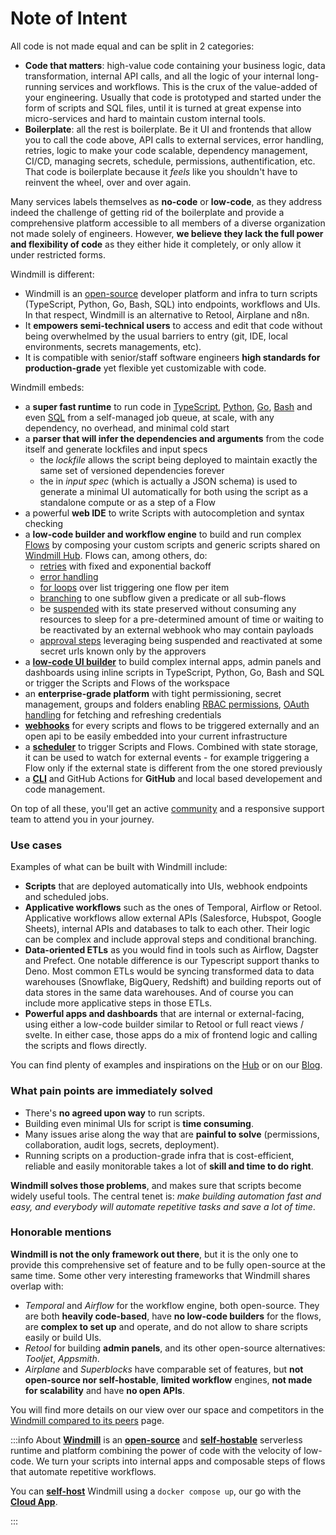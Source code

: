 # Note of Intent

All code is not made equal and can be split in 2 categories:

- **Code that matters**: high-value code containing your business logic, data
  transformation, internal API calls, and all the logic of your internal
  long-running services and workflows. This is the crux of the value-added of
  your engineering. Usually that code is prototyped and started under the form
  of scripts and SQL files, until it is turned at great expense into
  micro-services and hard to maintain custom internal tools.
- **Boilerplate**: all the rest is boilerplate. Be it UI and frontends that
  allow you to call the code above, API calls to external services, error
  handling, retries, logic to make your code scalable, dependency management,
  CI/CD, managing secrets, schedule, permissions, authentification, etc. That
  code is boilerplate because it _feels_ like you shouldn't have to reinvent the
  wheel, over and over again.

Many services labels themselves as **no-code** or **low-code**, as they address
indeed the challenge of getting rid of the boilerplate and provide a
comprehensive platform accessible to all members of a diverse organization not
made solely of engineers. However, **we believe they lack the full power and
flexibility of code** as they either hide it completely, or only allow it under
restricted forms.

Windmill is different:

- Windmill is an [open-source](https://github.com/windmill-labs/windmill) developer platform and infra to turn scripts (TypeScript, Python, Go, Bash, SQL) into endpoints, workflows and UIs. In that respect, Windmill is an alternative to Retool, Airplane and n8n.
- It **empowers semi-technical users** to access and edit that code without
  being overwhelmed by the usual barriers to entry (git, IDE, local
  environments, secrets managements, etc).
- It is compatible with senior/staff software engineers **high standards for
  production-grade** yet flexible yet customizable with code.

Windmill embeds:

- a **super fast runtime** to run code in
  [TypeScript](../../getting_started/0_scripts_quickstart/1_typescript_quickstart/index.mdx),
  [Python](../../getting_started/0_scripts_quickstart/2_python_quickstart/index.mdx),
  [Go](../../getting_started/0_scripts_quickstart/3_go_quickstart/index.mdx),
  [Bash](../../getting_started/0_scripts_quickstart/4_bash_quickstart/index.mdx) and
  even [SQL](../../getting_started/0_scripts_quickstart/5_sql_quickstart/index.mdx)
  from a self-managed job queue, at scale, with any dependency, no overhead, and
  minimal cold start
- a **parser that will infer the dependencies and arguments** from the code
  itself and generate lockfiles and input specs
  - the _lockfile_ allows the script being deployed to maintain exactly the same
    set of versioned dependencies forever
  - the in _input spec_ (which is actually a JSON schema) is used to generate a
    minimal UI automatically for both using the script as a standalone compute
    or as a step of a Flow
- a powerful **web IDE** to write Scripts with autocompletion and syntax
  checking
- a **low-code builder and workflow engine** to build and run complex
  [Flows](../../getting_started/6_flows_quickstart/index.mdx) by composing your
  custom scripts and generic scripts shared on
  [Windmill Hub](https://hub.windmill.dev). Flows can, among others, do:
  - [retries](../../flows/14_retries.md) with fixed and exponential backoff
  - [error handling](../../flows/8_error_handling.mdx)
  - [for loops](../../flows/12_flow_loops.md) over list triggering one flow per item
  - [branching](../../flows/13_flow_branches.md) to one subflow given a predicate or all sub-flows
  - be [suspended](../../flows/15_sleep.md) with its state preserved without consuming any resources to
    sleep for a pre-determined amount of time or waiting to be reactivated by an
    external webhook who may contain payloads
  - [approval steps](../../flows/11_flow_approval.mdx) leveraging being suspended and reactivated at some secret
    urls known only by the approvers
- a **[low-code UI builder](../../getting_started/7_apps_quickstart/index.mdx)** to build
  complex internal apps, admin panels and dashboards using inline scripts in TypeScript,
  Python, Go, Bash and SQL or trigger the Scripts and Flows of the workspace
- an **enterprise-grade platform** with tight permissioning, secret management,
  groups and folders enabling
  [RBAC permissions](../../core_concepts/16_roles_and_permissions/index.mdx),
  [OAuth handling](../2_setup_oauth/index.mdx) for fetching and
  refreshing credentials
- **[webhooks](../../core_concepts/4_webhooks/index.md)** for every scripts and flows to
  be triggered externally and an open api to be easily embedded into your
  current infrastructure
- a **[scheduler](../../core_concepts/1_scheduling/index.md)** to trigger Scripts and
  Flows. Combined with state storage, it can be used to watch for external
  events - for example triggering a Flow only if the external state is different
  from the one stored previously
- a **[CLI](../../advanced/3_cli/index.mdx)** and GitHub Actions for **GitHub** and local
  based developement and code management.

On top of all these, you'll get an active [community](https://discord.com/invite/V7PM2YHsPB) and a responsive support
team to attend you in your journey.

### Use cases

Examples of what can be built with Windmill include:

- **Scripts** that are deployed automatically into UIs, webhook endpoints and scheduled jobs.
- **Applicative workflows** such as the ones of Temporal, Airflow or Retool. Applicative workflows allow external APIs (Salesforce, Hubspot, Google Sheets), internal APIs and databases to talk to each other. Their logic can be complex and include approval steps and conditional branching.
- **Data-oriented ETLs** as you would find in tools such as Airflow, Dagster and Prefect. One notable difference is our Typescript support thanks to Deno. Most common ETLs would be syncing transformed data to data warehouses (Snowflake, BigQuery, Redshift) and building reports out of data stores in the same data warehouses. And of course you can include more applicative steps in those ETLs.
- **Powerful apps and dashboards** that are internal or external-facing, using either a low-code builder similar to Retool or full react views / svelte. In either case, those apps do a mix of frontend logic and calling the scripts and flows directly.

You can find plenty of examples and inspirations on the
[Hub](https://hub.windmill.dev) or on our [Blog](/blog).

### What pain points are immediately solved

- There's **no agreed upon way** to run scripts.
- Building even minimal UIs for script is **time consuming**.
- Many issues arise along the way that are **painful to solve** (permissions,
  collaboration, audit logs, secrets, deployment).
- Running scripts on a production-grade infra that is cost-efficient, reliable
  and easily monitorable takes a lot of **skill and time to do right**.

**Windmill solves those problems**, and makes sure that scripts become widely
useful tools. The central tenet is: _make building automation fast and easy, and
everybody will automate repetitive tasks and save a lot of time_.

### Honorable mentions

**Windmill is not the only framework out there**, but it is the only one to
provide this comprehensive set of feature and to be fully open-source at the
same time. Some other very interesting frameworks that Windmill shares overlap
with:

- _Temporal_ and _Airflow_ for the workflow engine, both open-source. They are
  both **heavily code-based**, have **no low-code builders** for the flows, are
  **complex to set up** and operate, and do not allow to share scripts easily or
  build UIs.
- _Retool_ for building **admin panels**, and its other open-source
  alternatives: _Tooljet_, _Appsmith_.
- _Airplane_ and _Superblocks_ have comparable set of features, but **not
  open-source nor self-hostable**, **limited workflow** engines, **not made for
  scalability** and have **no open APIs**.

You will find more details on our view over our space and competitors in the
[Windmill compared to its peers](../../compared_to/peers.mdx) page.

:::info About
**[Windmill](https://www.windmill.dev/)** is an **[open-source](https://github.com/windmill-labs/windmill)** and **[self-hostable](../../advanced/1_self_host/index.mdx)** serverless runtime and platform combining the power of code with the velocity of low-code. We turn your scripts into internal apps and composable steps of flows that automate repetitive workflows.

You can **[self-host](../../advanced/1_self_host/index.mdx)** Windmill using a `docker compose up`, our go with the **<a href="https://app.windmill.dev/" rel="nofollow">Cloud App</a>**.

:::
